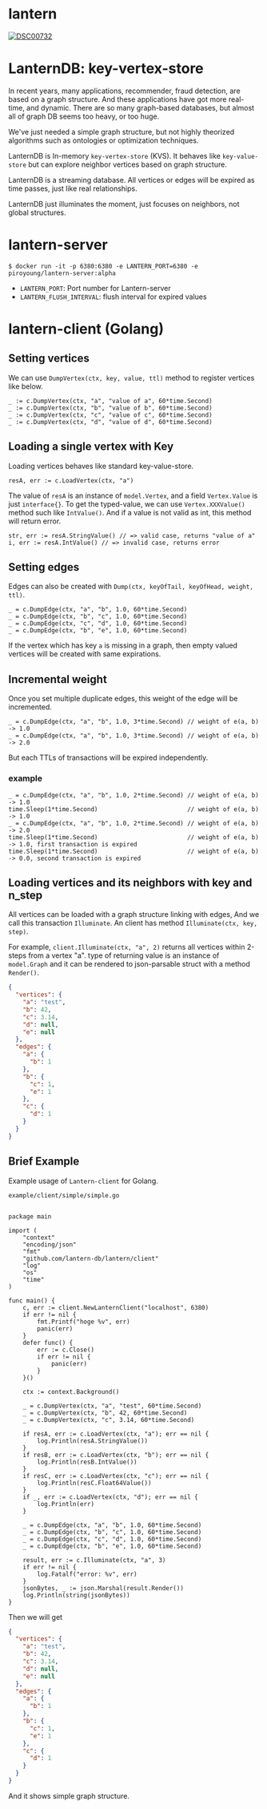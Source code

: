 # lantern

[
![DSC00732](https://user-images.githubusercontent.com/6128022/116864177-6824e700-ac42-11eb-8475-c2d06d1761c6.jpg)
](url)

# LanternDB: key-vertex-store

In recent years, many applications, recommender, fraud detection, are based on a graph structure. And these applications
have got more real-time, and dynamic. There are so many graph-based databases, but almost all of graph DB seems too
heavy, or too huge.

We've just needed a simple graph structure, but not highly theorized algorithms such as ontologies or optimization
techniques.

LanternDB is In-memory `key-vertex-store` (KVS). It behaves like `key-value-store` but can explore neighbor vertices
based on graph structure.

LanternDB is a streaming database. All vertices or edges will be expired as time passes, just like real relationships.

LanternDB just illuminates the moment, just focuses on neighbors, not global structures.

# lantern-server

```
$ docker run -it -p 6380:6380 -e LANTERN_PORT=6380 -e piroyoung/lantern-server:alpha
```

* `LANTERN_PORT`: Port number for Lantern-server
* `LANTERN_FLUSH_INTERVAL`: flush interval for expired values

# lantern-client (Golang)

## Setting vertices

We can use `DumpVertex(ctx, key, value, ttl)` method to register vertices like below.

```golang
_ := c.DumpVertex(ctx, "a", "value of a", 60*time.Second)
_ := c.DumpVertex(ctx, "b", "value of b", 60*time.Second)
_ := c.DumpVertex(ctx, "c", "value of c", 60*time.Second)
_ := c.DumpVertex(ctx, "d", "value of d", 60*time.Second)
```

## Loading a single vertex with Key

Loading vertices behaves like standard key-value-store.

```golang
resA, err := c.LoadVertex(ctx, "a")
```

The value of `resA` is an instance of `model.Vertex`, and a field `Vertex.Value` is just `interface{}`. To get the
typed-value, we can use `Vertex.XXXValue()` method such like `IntValue()`. And if a value is not valid as int, this
method will return error.

```golang
str, err := resA.StringValue() // => valid case, returns "value of a"
i, err := resA.IntValue() // => invalid case, returns error
```

## Setting edges

Edges can also be created with `Dump(ctx, keyOfTail, keyOfHead, weight, ttl)`.

```golang
_ = c.DumpEdge(ctx, "a", "b", 1.0, 60*time.Second)
_ = c.DumpEdge(ctx, "b", "c", 1.0, 60*time.Second)
_ = c.DumpEdge(ctx, "c", "d", 1.0, 60*time.Second)
_ = c.DumpEdge(ctx, "b", "e", 1.0, 60*time.Second)
```

If the vertex which has key `a` is missing in a graph, then empty valued vertices will be created with same expirations.

## Incremental weight
Once you set multiple duplicate edges, this weight of the edge will be incremented.

```golang
_ = c.DumpEdge(ctx, "a", "b", 1.0, 3*time.Second) // weight of e(a, b) -> 1.0
_ = c.DumpEdge(ctx, "a", "b", 1.0, 3*time.Second) // weight of e(a, b) -> 2.0

```

But each TTLs of transactions will be expired independently.

### example
```golang
_ = c.DumpEdge(ctx, "a", "b", 1.0, 2*time.Second) // weight of e(a, b) -> 1.0
time.Sleep(1*time.Second)                         // weight of e(a, b) -> 1.0
_ = c.DumpEdge(ctx, "a", "b", 1.0, 2*time.Second) // weight of e(a, b) -> 2.0
time.Sleep(1*time.Second)                         // weight of e(a, b) -> 1.0, first transaction is expired
time.Sleep(1*time.Second)                         // weight of e(a, b) -> 0.0, second transaction is expired
```


## Loading vertices and its neighbors with key and n_step

All vertices can be loaded with a graph structure linking with edges, And we call this transaction `Illuminate`. An
client has method `Illuminate(ctx, key, step)`.

For example, `client.Illuminate(ctx, "a", 2)` returns all vertices within 2-steps from a vertex "a". type of returning
value is an instance of `model.Graph` and it can be rendered to json-parsable struct with a method `Render()`.

```json
{
  "vertices": {
    "a": "test",
    "b": 42,
    "c": 3.14,
    "d": null,
    "e": null
  },
  "edges": {
    "a": {
      "b": 1
    },
    "b": {
      "c": 1,
      "e": 1
    },
    "c": {
      "d": 1
    }
  }
}
```

## Brief Example

Example usage of `Lantern-client` for Golang.

`example/client/simple/simple.go`

```golang

package main

import (
	"context"
	"encoding/json"
	"fmt"
	"github.com/lantern-db/lantern/client"
	"log"
	"os"
	"time"
)

func main() {
	c, err := client.NewLanternClient("localhost", 6380)
	if err != nil {
		fmt.Printf("hoge %v", err)
		panic(err)
	}
	defer func() {
		err := c.Close()
		if err != nil {
			panic(err)
		}
	}()

	ctx := context.Background()

	_ = c.DumpVertex(ctx, "a", "test", 60*time.Second)
	_ = c.DumpVertex(ctx, "b", 42, 60*time.Second)
	_ = c.DumpVertex(ctx, "c", 3.14, 60*time.Second)

	if resA, err := c.LoadVertex(ctx, "a"); err == nil {
		log.Println(resA.StringValue())
	}
	if resB, err := c.LoadVertex(ctx, "b"); err == nil {
		log.Println(resB.IntValue())
	}
	if resC, err := c.LoadVertex(ctx, "c"); err == nil {
		log.Println(resC.Float64Value())
	}
	if _, err := c.LoadVertex(ctx, "d"); err == nil {
		log.Println(err)
	}

	_ = c.DumpEdge(ctx, "a", "b", 1.0, 60*time.Second)
	_ = c.DumpEdge(ctx, "b", "c", 1.0, 60*time.Second)
	_ = c.DumpEdge(ctx, "c", "d", 1.0, 60*time.Second)
	_ = c.DumpEdge(ctx, "b", "e", 1.0, 60*time.Second)

	result, err := c.Illuminate(ctx, "a", 3)
	if err != nil {
		log.Fatalf("error: %v", err)
	}
	jsonBytes, _ := json.Marshal(result.Render())
	log.Println(string(jsonBytes))
}
```

Then we will get

```json
{
  "vertices": {
    "a": "test",
    "b": 42,
    "c": 3.14,
    "d": null,
    "e": null
  },
  "edges": {
    "a": {
      "b": 1
    },
    "b": {
      "c": 1,
      "e": 1
    },
    "c": {
      "d": 1
    }
  }
}
```

And it shows simple graph structure.


